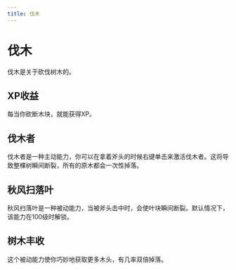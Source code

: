 ```yaml
---
title: 伐木
---
```


# 伐木

伐木是关于砍伐树木的。

## XP收益

每当你砍断木块，就能获得XP。

## 伐木者

伐木者是一种主动能力，你可以在拿着斧头的时候右键单击来激活伐木者。这将导致整棵树瞬间断裂，所有的原木都会一次性掉落。

## 秋风扫落叶

秋风扫落叶是一种被动能力，当被斧头击中时，会使叶块瞬间断裂。默认情况下，该能力在100级时解锁。

## 树木丰收

这个被动能力使你巧妙地获取更多木头，有几率双倍掉落。
